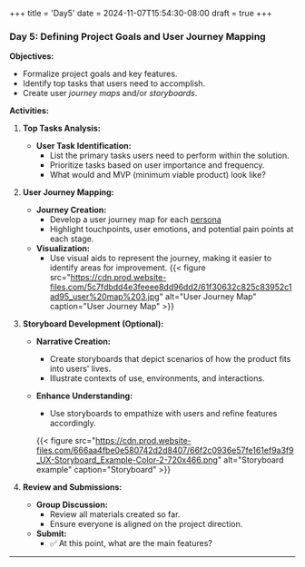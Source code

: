 +++
title = 'Day5'
date = 2024-11-07T15:54:30-08:00
draft = true
+++

### **Day 5: Defining Project Goals and User Journey Mapping**

**Objectives:**

- Formalize project goals and key features.
- Identify top tasks that users need to accomplish.
- Create user *journey maps* and/or *storyboards*.

**Activities:**

1. **Top Tasks Analysis:**
   - **User Task Identification:**
     - List the primary tasks users need to perform within the solution.
     - Prioritize tasks based on user importance and frequency.
     - What would and MVP (minimum viable product) look like?

2. **User Journey Mapping:**
   - **Journey Creation:**
     - Develop a user journey map for each [persona](/posts/day3)
     - Highlight touchpoints, user emotions, and potential pain points at each stage.
   - **Visualization:**
     - Use visual aids to represent the journey, making it easier to identify areas for improvement.
     {{< figure src="https://cdn.prod.website-files.com/5c7fdbdd4e3feeee8dd96dd2/61f30632c825c83952c1ad95_user%20map%203.jpg" alt="User Journey Map" caption="User Journey Map" >}}

3. **Storyboard Development (Optional):**
   - **Narrative Creation:**
     - Create storyboards that depict scenarios of how the product fits into users' lives.
     - Illustrate contexts of use, environments, and interactions.
   - **Enhance Understanding:**
     - Use storyboards to empathize with users and refine features accordingly.

     {{< figure src="https://cdn.prod.website-files.com/666aa4fbe0e580742d2d8407/66f2c0936e57fe161ef9a3f9_UX-Storyboard_Example-Color-2-720x466.png" alt="Storyboard example" caption="Storyboard" >}}

4. **Review and Submissions:**
   - **Group Discussion:**
     - Review all materials created so far.
     - Ensure everyone is aligned on the project direction.
   - **Submit:**
     - :white_check_mark: At this point, what are the main features?

---


